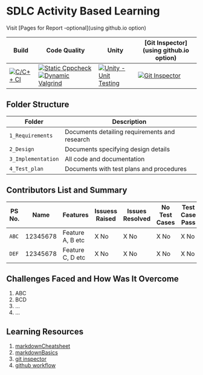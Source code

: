 # SDLC Activity Based Learning

Visit [Pages for Report -optional](using github.io option)

Build | Code Quality | Unity | [Git Inspector](using github.io option)
------|----------|-------|--------------
[![C/C++ CI](https://github.com/prithvisekhar/AppliedSDLC_Template/actions/workflows/c-cpp.yml/badge.svg)](https://github.com/anasinikitha/AppliedSDLC_Template/actions/workflows/c-cpp.yml) | [![Static Cppcheck](https://github.com/anasinikitha/AppliedSDLC_Template/actions/workflows/cppcheck.yml/badge.svg)](https://github.com/anasinikitha/AppliedSDLC_Template/actions/workflows/cppcheck.yml) [![Dynamic Valgrind](https://github.com/anasinikitha/AppliedSDLC_Template/actions/workflows/CodeQuality_Dynamic.yml/badge.svg)](https://github.com/anasinikitha/AppliedSDLC_Template/actions/workflows/CodeQuality_Dynamic.yml)| [![Unity - Unit Testing](https://github.com/anasinikithar/AppliedSDLC_Template/actions/workflows/unity.yml/badge.svg)](https://github.com/anasinikithar/AppliedSDLC_Template/actions/workflows/unity.yml)| [![Git Inspector](https://github.com/anasinikithar/AppliedSDLC_Template/actions/workflows/gitinspector.yml/badge.svg)](https://github.com/anasinikithar/AppliedSDLC_Template/actions/workflows/gitinspector.yml)


## Folder Structure
Folder             | Description
-------------------| -----------------------------------------
`1_Requirements`   | Documents detailing requirements and research
`2_Design`         | Documents specifying design details
`3_Implementation` | All code and documentation
`4_Test_plan`      | Documents with test plans and procedures

## Contributors List and Summary

PS No. |  Name   |    Features    | Issuess Raised |Issues Resolved|No Test Cases|Test Case Pass
-------|---------|----------------|----------------|---------------|-------------|--------------
`ABC` | 12345678  | Feature A, B etc    | X No     | X No   |X No   |X No     
`DEF` | 12345678  | Feature C, D etc    | X No     | X No   |X No   |X No     

## Challenges Faced and How Was It Overcome

1. ABC
2. BCD
3. ...
4. ...

## Learning Resources
1. [markdownCheatsheet](https://github.com/adam-p/markdown-here/wiki/Markdown-Cheatsheet)
2. [markdownBasics](https://guides.github.com/features/mastering-markdown/)
3. [git inspector](https://github.com/ejwa/gitinspector.git)
4. [github workflow](https://docs.github.com/en/actions/learn-github-action)

